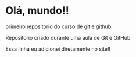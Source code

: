 # Olá, mundo!!
 primeiro repositorio do curso de git e github

 Repositorio criado durante uma aula de Git e GitHub

 Essa linha eu adicionei diretamente no site!!
